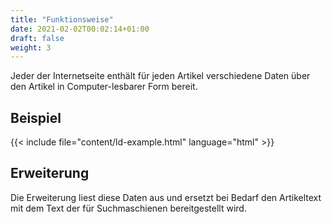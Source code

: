 ```yaml
---
title: "Funktionsweise"
date: 2021-02-02T00:02:14+01:00
draft: false
weight: 3
---
```

Jeder der Internetseite enthält für jeden Artikel verschiedene Daten über den Artikel in Computer-lesbarer Form bereit. 

## Beispiel
{{< include file="content/ld-example.html" language="html" >}}

## Erweiterung

Die Erweiterung liest diese Daten aus und ersetzt bei Bedarf den Artikeltext mit dem Text der für Suchmaschienen bereitgestellt wird.

